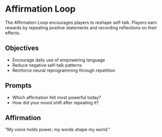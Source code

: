 # Affirmation Loop

The Affirmation Loop encourages players to reshape self-talk. Players earn rewards by repeating positive statements and recording reflections on their effects.

## Objectives
- Encourage daily use of empowering language
- Reduce negative self-talk patterns
- Reinforce neural reprogramming through repetition

## Prompts
- Which affirmation felt most powerful today?
- How did your mood shift after repeating it?

## Affirmation
"My voice holds power; my words shape my world."

